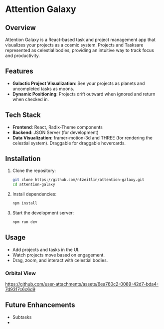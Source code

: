 # Attention Galaxy

## Overview

Attention Galaxy is a React-based task and project management app that visualizes your projects as a cosmic system. Projects and Tasksare represented as celestial bodies, providing an intuitive way to track focus and productivity.

## Features

-   **Galactic Project Visualization**: See your projects as planets and uncompleted tasks as moons.
-   **Dynamic Positioning**: Projects drift outward when ignored and return when checked in.

## Tech Stack

-   **Frontend**: React, Radix-Theme components
-   **Backend**: JSON Server (for development)
-   **Data Visualization**: framer-motion-3d and THREE (for rendering the celestial system). Draggable for draggable hovercards.

## Installation

1. Clone the repository:
    ```sh
    git clone https://github.com/ntzeitlin/attention-galaxy.git
    cd attention-galaxy
    ```
2. Install dependencies:
    ```sh
    npm install
    ```
3. Start the development server:
    ```sh
    npm run dev
    ```

## Usage

-   Add projects and tasks in the UI.
-   Watch projects move based on engagement.
-   Drag, zoom, and interact with celestial bodies.

### Orbital View

https://github.com/user-attachments/assets/6ea760c2-0089-42d7-bda4-7d9317c6c6d9



## Future Enhancements

-   Subtasks
-
